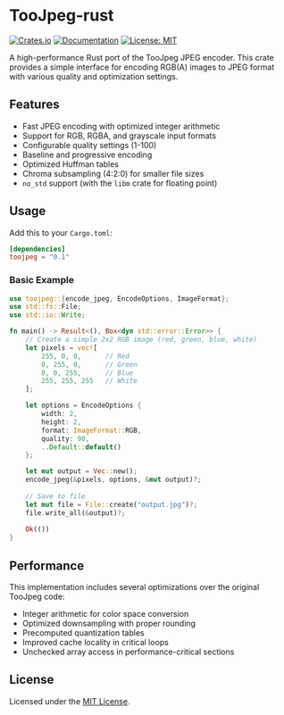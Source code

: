 # TooJpeg-rust

[![Crates.io](https://img.shields.io/crates/v/toojpeg)](https://crates.io/crates/toojpeg)
[![Documentation](https://docs.rs/toojpeg/badge.svg)](https://docs.rs/toojpeg)
[![License: MIT](https://img.shields.io/badge/License-MIT-yellow.svg)](https://opensource.org/licenses/MIT)

A high-performance Rust port of the TooJpeg JPEG encoder. This crate provides a simple interface for encoding RGB(A) images to JPEG format with various quality and optimization settings.

## Features

- Fast JPEG encoding with optimized integer arithmetic
- Support for RGB, RGBA, and grayscale input formats
- Configurable quality settings (1-100)
- Baseline and progressive encoding
- Optimized Huffman tables
- Chroma subsampling (4:2:0) for smaller file sizes
- `no_std` support (with the `libm` crate for floating point)

## Usage

Add this to your `Cargo.toml`:

```toml
[dependencies]
toojpeg = "0.1"
```

### Basic Example

```rust
use toojpeg::{encode_jpeg, EncodeOptions, ImageFormat};
use std::fs::File;
use std::io::Write;

fn main() -> Result<(), Box<dyn std::error::Error>> {
    // Create a simple 2x2 RGB image (red, green, blue, white)
    let pixels = vec![
        255, 0, 0,      // Red
        0, 255, 0,      // Green
        0, 0, 255,      // Blue
        255, 255, 255   // White
    ];

    let options = EncodeOptions {
        width: 2,
        height: 2,
        format: ImageFormat::RGB,
        quality: 90,
        ..Default::default()
    };

    let mut output = Vec::new();
    encode_jpeg(&pixels, options, &mut output)?;
    
    // Save to file
    let mut file = File::create("output.jpg")?;
    file.write_all(&output)?;
    
    Ok(())
}
```

## Performance

This implementation includes several optimizations over the original TooJpeg code:

- Integer arithmetic for color space conversion
- Optimized downsampling with proper rounding
- Precomputed quantization tables
- Improved cache locality in critical loops
- Unchecked array access in performance-critical sections

## License

Licensed under the [MIT License](LICENSE).
